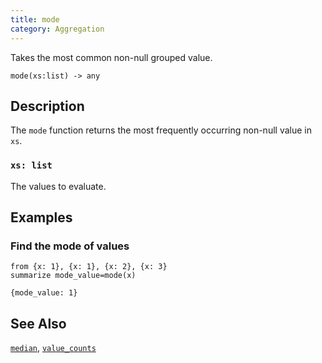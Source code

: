 ```yaml
---
title: mode
category: Aggregation
---
```


Takes the most common non-null grouped value.

```tql
mode(xs:list) -> any
```

## Description

The `mode` function returns the most frequently occurring non-null value in
`xs`.

### `xs: list`

The values to evaluate.

## Examples

### Find the mode of values

```tql
from {x: 1}, {x: 1}, {x: 2}, {x: 3}
summarize mode_value=mode(x)
```

```tql
{mode_value: 1}
```

## See Also

[`median`](/reference/functions/median),
[`value_counts`](/reference/functions/value_counts)
